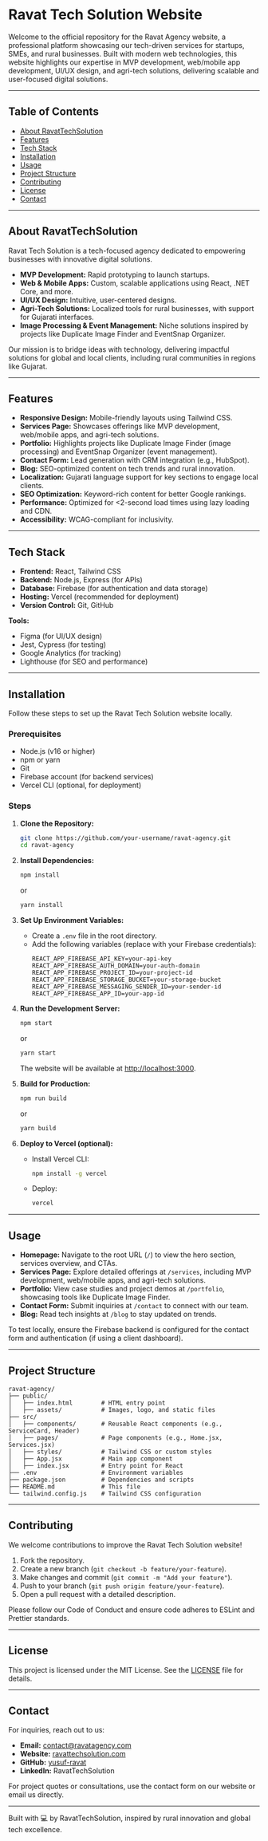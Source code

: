 # Ravat Tech Solution Website

Welcome to the official repository for the Ravat Agency website, a professional platform showcasing our tech-driven services for startups, SMEs, and rural businesses. Built with modern web technologies, this website highlights our expertise in MVP development, web/mobile app development, UI/UX design, and agri-tech solutions, delivering scalable and user-focused digital solutions.

---

## Table of Contents

- [About RavatTechSolution](#about-ravat-tech-solution)
- [Features](#features)
- [Tech Stack](#tech-stack)
- [Installation](#installation)
- [Usage](#usage)
- [Project Structure](#project-structure)
- [Contributing](#contributing)
- [License](#license)
- [Contact](#contact)

---

## About RavatTechSolution

Ravat Tech Solution is a tech-focused agency dedicated to empowering businesses with innovative digital solutions.

- **MVP Development:** Rapid prototyping to launch startups.
- **Web & Mobile Apps:** Custom, scalable applications using React, .NET Core, and more.
- **UI/UX Design:** Intuitive, user-centered designs.
- **Agri-Tech Solutions:** Localized tools for rural businesses, with support for Gujarati interfaces.
- **Image Processing & Event Management:** Niche solutions inspired by projects like Duplicate Image Finder and EventSnap Organizer.

Our mission is to bridge ideas with technology, delivering impactful solutions for global and local clients, including rural communities in regions like Gujarat.

---

## Features

- **Responsive Design:** Mobile-friendly layouts using Tailwind CSS.
- **Services Page:** Showcases offerings like MVP development, web/mobile apps, and agri-tech solutions.
- **Portfolio:** Highlights projects like Duplicate Image Finder (image processing) and EventSnap Organizer (event management).
- **Contact Form:** Lead generation with CRM integration (e.g., HubSpot).
- **Blog:** SEO-optimized content on tech trends and rural innovation.
- **Localization:** Gujarati language support for key sections to engage local clients.
- **SEO Optimization:** Keyword-rich content for better Google rankings.
- **Performance:** Optimized for <2-second load times using lazy loading and CDN.
- **Accessibility:** WCAG-compliant for inclusivity.

---

## Tech Stack

- **Frontend:** React, Tailwind CSS
- **Backend:** Node.js, Express (for APIs)
- **Database:** Firebase (for authentication and data storage)
- **Hosting:** Vercel (recommended for deployment)
- **Version Control:** Git, GitHub

**Tools:**
- Figma (for UI/UX design)
- Jest, Cypress (for testing)
- Google Analytics (for tracking)
- Lighthouse (for SEO and performance)

---

## Installation

Follow these steps to set up the Ravat Tech Solution website locally.

### Prerequisites

- Node.js (v16 or higher)
- npm or yarn
- Git
- Firebase account (for backend services)
- Vercel CLI (optional, for deployment)

### Steps

1. **Clone the Repository:**
   ```bash
   git clone https://github.com/your-username/ravat-agency.git
   cd ravat-agency
   ```

2. **Install Dependencies:**
   ```bash
   npm install
   ```
   or
   ```bash
   yarn install
   ```

3. **Set Up Environment Variables:**
   - Create a `.env` file in the root directory.
   - Add the following variables (replace with your Firebase credentials):
     ```
     REACT_APP_FIREBASE_API_KEY=your-api-key
     REACT_APP_FIREBASE_AUTH_DOMAIN=your-auth-domain
     REACT_APP_FIREBASE_PROJECT_ID=your-project-id
     REACT_APP_FIREBASE_STORAGE_BUCKET=your-storage-bucket
     REACT_APP_FIREBASE_MESSAGING_SENDER_ID=your-sender-id
     REACT_APP_FIREBASE_APP_ID=your-app-id
     ```

4. **Run the Development Server:**
   ```bash
   npm start
   ```
   or
   ```bash
   yarn start
   ```
   The website will be available at [http://localhost:3000](http://localhost:3000).

5. **Build for Production:**
   ```bash
   npm run build
   ```
   or
   ```bash
   yarn build
   ```

6. **Deploy to Vercel (optional):**
   - Install Vercel CLI:
     ```bash
     npm install -g vercel
     ```
   - Deploy:
     ```bash
     vercel
     ```

---

## Usage

- **Homepage:** Navigate to the root URL (`/`) to view the hero section, services overview, and CTAs.
- **Services Page:** Explore detailed offerings at `/services`, including MVP development, web/mobile apps, and agri-tech solutions.
- **Portfolio:** View case studies and project demos at `/portfolio`, showcasing tools like Duplicate Image Finder.
- **Contact Form:** Submit inquiries at `/contact` to connect with our team.
- **Blog:** Read tech insights at `/blog` to stay updated on trends.

To test locally, ensure the Firebase backend is configured for the contact form and authentication (if using a client dashboard).

---

## Project Structure

```
ravat-agency/
├── public/
│   ├── index.html        # HTML entry point
│   ├── assets/           # Images, logo, and static files
├── src/
│   ├── components/       # Reusable React components (e.g., ServiceCard, Header)
│   ├── pages/            # Page components (e.g., Home.jsx, Services.jsx)
│   ├── styles/           # Tailwind CSS or custom styles
│   ├── App.jsx           # Main app component
│   ├── index.jsx         # Entry point for React
├── .env                  # Environment variables
├── package.json          # Dependencies and scripts
├── README.md             # This file
└── tailwind.config.js    # Tailwind CSS configuration
```

---

## Contributing

We welcome contributions to improve the Ravat Tech Solution website!

1. Fork the repository.
2. Create a new branch (`git checkout -b feature/your-feature`).
3. Make changes and commit (`git commit -m "Add your feature"`).
4. Push to your branch (`git push origin feature/your-feature`).
5. Open a pull request with a detailed description.

Please follow our Code of Conduct and ensure code adheres to ESLint and Prettier standards.

---

## License

This project is licensed under the MIT License. See the [LICENSE](LICENSE) file for details.

---

## Contact

For inquiries, reach out to us:

- **Email:** contact@ravatagency.com
- **Website:** [ravattechsolution.com](https://ravattechsolution.com)
- **GitHub:** [yusuf-ravat](https://github.com/yusuf-ravat)
- **LinkedIn:** RavatTechSolution

For project quotes or consultations, use the contact form on our website or email us directly.

---

Built with 💻 by RavatTechSolution, inspired by rural innovation and global tech excellence.
